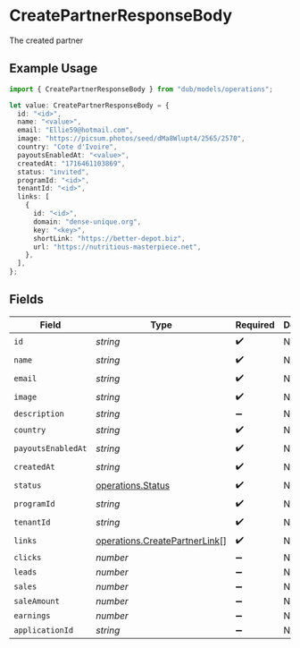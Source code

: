 # CreatePartnerResponseBody

The created partner

## Example Usage

```typescript
import { CreatePartnerResponseBody } from "dub/models/operations";

let value: CreatePartnerResponseBody = {
  id: "<id>",
  name: "<value>",
  email: "Ellie59@hotmail.com",
  image: "https://picsum.photos/seed/dMa8Wlupt4/2565/2570",
  country: "Cote d'Ivoire",
  payoutsEnabledAt: "<value>",
  createdAt: "1716461103869",
  status: "invited",
  programId: "<id>",
  tenantId: "<id>",
  links: [
    {
      id: "<id>",
      domain: "dense-unique.org",
      key: "<key>",
      shortLink: "https://better-depot.biz",
      url: "https://nutritious-masterpiece.net",
    },
  ],
};
```

## Fields

| Field                                                                          | Type                                                                           | Required                                                                       | Description                                                                    |
| ------------------------------------------------------------------------------ | ------------------------------------------------------------------------------ | ------------------------------------------------------------------------------ | ------------------------------------------------------------------------------ |
| `id`                                                                           | *string*                                                                       | :heavy_check_mark:                                                             | N/A                                                                            |
| `name`                                                                         | *string*                                                                       | :heavy_check_mark:                                                             | N/A                                                                            |
| `email`                                                                        | *string*                                                                       | :heavy_check_mark:                                                             | N/A                                                                            |
| `image`                                                                        | *string*                                                                       | :heavy_check_mark:                                                             | N/A                                                                            |
| `description`                                                                  | *string*                                                                       | :heavy_minus_sign:                                                             | N/A                                                                            |
| `country`                                                                      | *string*                                                                       | :heavy_check_mark:                                                             | N/A                                                                            |
| `payoutsEnabledAt`                                                             | *string*                                                                       | :heavy_check_mark:                                                             | N/A                                                                            |
| `createdAt`                                                                    | *string*                                                                       | :heavy_check_mark:                                                             | N/A                                                                            |
| `status`                                                                       | [operations.Status](../../models/operations/status.md)                         | :heavy_check_mark:                                                             | N/A                                                                            |
| `programId`                                                                    | *string*                                                                       | :heavy_check_mark:                                                             | N/A                                                                            |
| `tenantId`                                                                     | *string*                                                                       | :heavy_check_mark:                                                             | N/A                                                                            |
| `links`                                                                        | [operations.CreatePartnerLink](../../models/operations/createpartnerlink.md)[] | :heavy_check_mark:                                                             | N/A                                                                            |
| `clicks`                                                                       | *number*                                                                       | :heavy_minus_sign:                                                             | N/A                                                                            |
| `leads`                                                                        | *number*                                                                       | :heavy_minus_sign:                                                             | N/A                                                                            |
| `sales`                                                                        | *number*                                                                       | :heavy_minus_sign:                                                             | N/A                                                                            |
| `saleAmount`                                                                   | *number*                                                                       | :heavy_minus_sign:                                                             | N/A                                                                            |
| `earnings`                                                                     | *number*                                                                       | :heavy_minus_sign:                                                             | N/A                                                                            |
| `applicationId`                                                                | *string*                                                                       | :heavy_minus_sign:                                                             | N/A                                                                            |